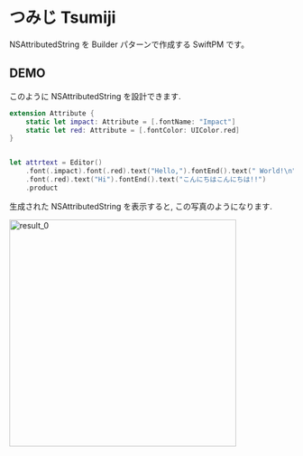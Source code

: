 # つみじ Tsumiji

NSAttributedString を Builder パターンで作成する SwiftPM です。

## DEMO

このように NSAttributedString を設計できます.

``` swift
extension Attribute {
    static let impact: Attribute = [.fontName: "Impact"]
    static let red: Attribute = [.fontColor: UIColor.red]
}


let attrtext = Editor()
    .font(.impact).font(.red).text("Hello,").fontEnd().text(" World!\n")
    .font(.red).text("Hi").fontEnd().text("こんにちはこんにちは!!")
    .product
```

 生成された NSAttributedString を表示すると, この写真のようになります.

<img width="402" alt="result_0" src="https://user-images.githubusercontent.com/87851278/160229559-24adf968-f90d-4341-b86a-636349319cd2.png">
